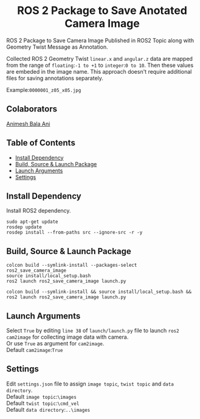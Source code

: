 <p align="center">
  <h1 align="center">ROS 2 Package to Save Anotated Camera Image</h1>
</p>

ROS 2 Package to Save Camera Image Published in ROS2 Topic along with Geometry Twist Message as Annotation.<br/>

Collected ROS 2 Geometry Twist `linear.x` and `angular.z` data are mapped from the range of `floating`:`-1 to +1` to `integer`:`0 to 10`. Then these values are embeded in the image name. This approach doesn't require additional files for saving annotations separately.<br/>

Example:`0000001_z05_x05.jpg`<br/>

## Colaborators
[Animesh Bala Ani](https://www.linkedin.com/in/ani717/)

## Table of Contents
* [Install Dependency](#install) <br/>
* [Build, Source & Launch Package](#launch) <br/>
* [Launch Arguments](#arg) <br/>
* [Settings](#set) <br/>

## Install Dependency <a name="install"></a>
Install ROS2 dependency.<br/>
```
sudo apt-get update
rosdep update
rosdep install --from-paths src --ignore-src -r -y
```

## Build, Source & Launch Package <a name="launch"></a>
```
colcon build --symlink-install --packages-select ros2_save_camera_image
source install/local_setup.bash
ros2 launch ros2_save_camera_image launch.py
```
```
colcon build --symlink-install && source install/local_setup.bash && ros2 launch ros2_save_camera_image launch.py
```

## Launch Arguments <a name="arg"></a>
Select `True` by editing `line 38` of `launch/launch.py` file to launch `ros2 cam2image` for collecting image data with camera.<br/>
Or use `True` as argument for `cam2image`.<br/>
Default `cam2image`:`True`<br/> 

## Settings <a name="set"></a>
Edit `settings.json` file to assign `image topic`, `twist topic` and `data directory`.<br/>
Default `image topic`:`\images`<br/>
Default `twist topic`:`\cmd_vel`<br/> 
Default `data directory`:`..\images`<br/>
